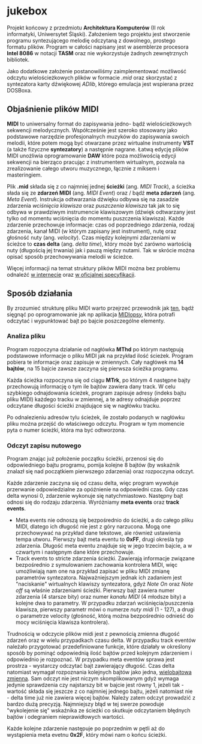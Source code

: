 # jukebox

Projekt końcowy z przedmiotu **Architektura Komputerów** (II rok informatyki, Uniwersytet Śląski). Założeniem tego projektu jest stworzenie programu syntezującego melodię odczytaną z dowolnego, prostego formatu plików. Program w całości napisany jest w asemblerze procesora **Intel 8086** w notacji **TASM** oraz nie wykorzystuje żadnych zewnętrznych bibliotek. 

Jako dodatkowe założenie postanowiliśmy zaimplementować możliwość odczytu wielościeżkowych plików w formacie *.mid* oraz skorzystać z syntezatora karty dźwiękowej *ADlib*, którego emulacja jest wspierana przez DOSBoxa.

## Objaśnienie plików MIDI

**MIDI** to uniwersalny format do zapisywania jedno- bądź wielościeżkowych sekwencji melodycznych. Współcześnie jest szeroko stosowany jako podstawowe narzędzie profesjonalnych muzyków do zapisywania swoich melodii, które potem mogą być otwarzane przez wirtualne instrumenty **VST** (a także fizyczne **syntezatory**) a następnie nagrane. Łatwą edycję plików MIDI unożliwia oprogramowanie **DAW** które poza możliwością edycji sekwencji na bierząco pracując z instrumentem wirtualnym, pozwala na zrealizowanie całego utworu muzycznego, łącznie z miksem i masteringiem. 

Plik **.mid** składa się z co najmniej jednej **ścieżki** (ang. *MIDI Track*), a ścieżka słada się ze **zdarzeń MIDI** (ang. *MIDI Event*) oraz / bądź **meta zdarzeń** (ang. *Meta Event*). Instrukcja odtwarzania dźwięku odbywa się na zasadzie zdarzenia *wciśnięcia klawisza* oraz *puszczenia klawisza* tak jak to się odbywa w prawdziwym instrumencie klawiszowym (dźwięk odtwarzany jest tylko od momentu wciśnięcia do momentu puszczenia klawisza). Każde zdarzenie przechowuje informacje: czas od poprzedniego zdarzenia, rodzaj zdarzenia, kanał MIDI (w którym zapisany jest instrument), nutę oraz głośność nuty (ang. *velocity*). Czas między kolejnymi zdarzeniami w ścieżce to **czas delta** (ang. *delta time*), który może być zarówno wartością nuty (długością jej trwania) jak i pauzą między nutami. Tak w skrócie można opisać sposób przechowywania melodii w ścieżce.

Więcej informacji na temat struktury plików MIDI można bez problemu odnaleźć [w internecie](https://web.archive.org/web/20141227205754/http://www.sonicspot.com:80/guide/midifiles.html) oraz [w oficjalnej specyfikacji](https://midi.org/specifications/file-format-specifications/standard-midi-files).

## Sposób działania

By zrozumieć strukturę pliku MIDI warto przejrzeć przewodnik jak [ten](https://web.archive.org/web/20141227205754/http://www.sonicspot.com:80/guide/midifiles.html), bądź sięgnąć po oprogramowanie jak np aplikacja [MIDIopsy](https://github.com/jeffbourdier/MIDIopsy), która potrafi odczytać i wypunktować bajt po bajcie poszczególne elementy.

### Analiza pliku

Program rozpoczyna działanie od nagłówka **MThd** po którym następują podstawowe informacje o pliku MIDI jak na przykład ilość ścieżek. Program pobiera te informacje oraz zapisuje w zmiennych. Cały nagłówek ma **14 bajtów**, na 15 bajcie zawsze zaczyna się pierwsza ścieżka programu.

Każda ścieżka rozpoczyna się od ciągu **MTrk**, po którym 4 następne bajty przechowują informację o tym ile bajtów zawiera dany track. W celu szybkiego odnajdowania ścieżek, program zapisuje adresy (indeks bajtu pliku MIDI) każdego tracku w zmiennej, a te adresy odnajduje poprzez odczytane długości ścieżki znajdujące się w nagłówku tracku. 

Po odnalezieniu adresów tylu ścieżek, ile zostało podanych w nagłówku pliku można przejść do właściwego odczytu. Program w tym momencie pyta o numer ścieżki, która ma być odtworzona.

### Odczyt zapisu nutowego

Program znając już położenie początku ścieżki, przenosi się do odpowiedniego bajtu programu, pomija kolejne 8 bajtów (by wskaźnik znalazł się nad początkiem pierwszego zdarzenia) oraz rozpoczyna odczyt. 

Każde zdarzenie zaczyna się od czasu delta, więc program wywołuje przerwanie odpowiedzialne za opóźnienie na odpowiedni czas. Gdy czas delta wynosi 0, zdarzenie wykonuje się natychmiastowo. Następny bajt odnosi się do rodzaju zdarzenia. Wyróżniamy **meta events** oraz **track events**. 
- Meta events nie odnoszą się bezpośrednio do ścieżki, a do całego pliku MIDI, dlatego ich długość nie jest z góry narzucona. Mogą one przechowywać na przykład dane tekstowe, ale również ustawienia tempa utworu. Pierwszy bajt meta eventu to **0xFF**, drugi określa typ zdarzenia. Długość meta eventu znajduje się w jego trzecim bajcie, a w czwartym i następnym dane które przechowuje.
- Track events to stricte zdarzenia ścieżki. Zawierają informacje związane bezpośrednio z symulowaniem zachowania kontrolera MIDI, więc umożliwiają nam one na przykład zapisać w pliku MIDI zmianę parametrów syntezatora. Najważniejszym jednak ich zadaniem jest "naciskanie" wirtualnych klawiszy syntezatora, gdyż *Note On* oraz *Note off* są właśnie zdarzeniami ścieżki. Pierwszy bajt zawiera numer zdarzenia (4 starsze bity) oraz numer *kanału MIDI* (4 młodsze bity) a kolejne dwa to parametry. W przypadku zdarzań wciśnięcia/puszczenia klawisza, pierwszy parametr mówi o numerze *nuty midi* (1 - 127), a drugi o parametrze velocity (głośność, którą można bezpośrednio odnieść do mocy wciśnięcia klawisza kontrolera).

Trudnością w odczycie plików midi jest z pewnością zmienna długość zdarzeń oraz w wielu przypadkach czasu delta. W przypadku track eventów należało przygotować przedefiniowane funkcje, które działały w określony sposób by pominąć odpowiednią ilość bajtów przed kolejnym zdarzeniem i odpowiednio je rozpoznać. W przypadku meta eventów sprawa jest prostrza - wystarczy odczytać bajt zawierający długość. Czas delta natomiast wymagał rozpoznania kolejnych bajtów jako jedna, [wielobajtowa zmienna](http://www.ccarh.org/courses/253/handout/vlv/). Sam odczyt nie jest niczym skomplikowanym gdyż wymaga jedynie sprawdzenia czy najstarszy bit w bajcie jest równy 1, jeżeli tak - wartość składa się jeszcze z co najmniej jednego bajtu, jeżeli natomiast nie - delta time już nie zawiera więcej bajtów. Należy zatem odczyt prowadzić z bardzo dużą precyzją. Najmniejszy błąd w tej swerze powoduje "wykolejenie się" wskaźnika ze ścieżki co skutkuje odczytaniem błędnych bajtów i odegraniem nieprawidłowych wartości.

Każde kolejne zdarzenie następuje po poprzednim w pętli aż do wystąpienia meta evetnu **0x2F**, który mówi nam o końcu ścieżki.
